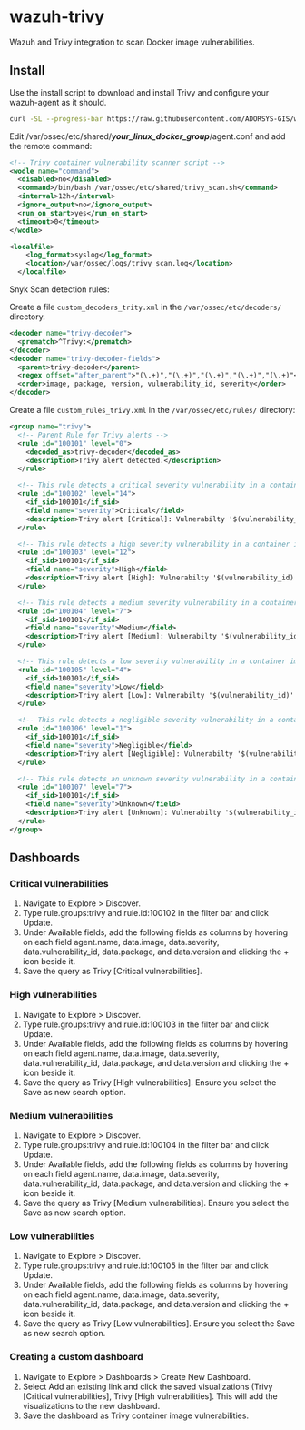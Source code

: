 # wazuh-trivy

Wazuh and Trivy integration to scan Docker image vulnerabilities.

## Install

Use the install script to download and install Trivy and configure your wazuh-agent as it should.

```bash
curl -SL --progress-bar https://raw.githubusercontent.com/ADORSYS-GIS/wazuh-trivy/refs/heads/main/install.sh | bash
```

Edit /var/ossec/etc/shared/**_your_linux_docker_group_**/agent.conf and add the remote command:

```xml
<!-- Trivy container vulnerability scanner script -->
<wodle name="command">
  <disabled>no</disabled>
  <command>/bin/bash /var/ossec/etc/shared/trivy_scan.sh</command>
  <interval>12h</interval>
  <ignore_output>no</ignore_output>
  <run_on_start>yes</run_on_start>
  <timeout>0</timeout>
</wodle>

<localfile>
    <log_format>syslog</log_format>
    <location>/var/ossec/logs/trivy_scan.log</location>
  </localfile>
```

Snyk Scan detection rules:

Create a file `custom_decoders_trity.xml` in the `/var/ossec/etc/decoders/` directory.

```xml
<decoder name="trivy-decoder">
  <prematch>^Trivy:</prematch>
</decoder>
<decoder name="trivy-decoder-fields">
  <parent>trivy-decoder</parent>
  <regex offset="after_parent">"(\.+)","(\.+)","(\.+)","(\.+)","(\.+)"</regex>
  <order>image, package, version, vulnerability_id, severity</order>
</decoder>
```

Create a file `custom_rules_trivy.xml` in the `/var/ossec/etc/rules/` directory:

```xml
<group name="trivy">
  <!-- Parent Rule for Trivy alerts -->
  <rule id="100101" level="0">
    <decoded_as>trivy-decoder</decoded_as>
    <description>Trivy alert detected.</description>
  </rule>

  <!-- This rule detects a critical severity vulnerability in a container image -->
  <rule id="100102" level="14">
    <if_sid>100101</if_sid>
    <field name="severity">Critical</field>
    <description>Trivy alert [Critical]: Vulnerabilty '$(vulnerability_id)' detected in package '$(package)' version '$(version)' on container image '$(image)'.</description>
  </rule>

  <!-- This rule detects a high severity vulnerability in a container image -->
  <rule id="100103" level="12">
    <if_sid>100101</if_sid>
    <field name="severity">High</field>
    <description>Trivy alert [High]: Vulnerabilty '$(vulnerability_id)' detected in package '$(package)' version '$(version)' on container image '$(image)'.</description>
  </rule>

  <!-- This rule detects a medium severity vulnerability in a container image -->
  <rule id="100104" level="7">
    <if_sid>100101</if_sid>
    <field name="severity">Medium</field>
    <description>Trivy alert [Medium]: Vulnerabilty '$(vulnerability_id)' detected in package '$(package)' version '$(version)' on container image '$(image)'.</description>
  </rule>

  <!-- This rule detects a low severity vulnerability in a container image -->
  <rule id="100105" level="4">
    <if_sid>100101</if_sid>
    <field name="severity">Low</field>
    <description>Trivy alert [Low]: Vulnerabilty '$(vulnerability_id)' detected in package '$(package)' version '$(version)' on container image '$(image)'.</description>
  </rule>

  <!-- This rule detects a negligible severity vulnerability in a container image -->
  <rule id="100106" level="1">
    <if_sid>100101</if_sid>
    <field name="severity">Negligible</field>
    <description>Trivy alert [Negligible]: Vulnerabilty '$(vulnerability_id)' detected in package '$(package)' version '$(version)' on container image '$(image)'.</description>
  </rule>

  <!-- This rule detects an unknown severity vulnerability in a container image -->
  <rule id="100107" level="7">
    <if_sid>100101</if_sid>
    <field name="severity">Unknown</field>
    <description>Trivy alert [Unknown]: Vulnerabilty '$(vulnerability_id)' detected in package '$(package)' version '$(version)' on container image '$(image)'.</description>
  </rule>
</group>
```

## Dashboards

### Critical vulnerabilities

1. Navigate to Explore > Discover.
2. Type rule.groups:trivy and rule.id:100102 in the filter bar and click Update. 
3. Under Available fields, add the following fields as columns by hovering on each field agent.name, data.image, data.severity, data.vulnerability_id, data.package, and data.version and clicking the + icon beside it.
4. Save the query as Trivy [Critical vulnerabilities].

### High vulnerabilities

1. Navigate to Explore > Discover.
2. Type rule.groups:trivy and rule.id:100103 in the filter bar and click Update. 
3. Under Available fields, add the following fields as columns by hovering on each field agent.name, data.image, data.severity, data.vulnerability_id, data.package, and data.version and clicking the + icon beside it.  
4. Save the query as Trivy [High vulnerabilities]. Ensure you select the Save as new search option.

### Medium vulnerabilities

1. Navigate to Explore > Discover.
2. Type rule.groups:trivy and rule.id:100104 in the filter bar and click Update. 
3. Under Available fields, add the following fields as columns by hovering on each field agent.name, data.image, data.severity, data.vulnerability_id, data.package, and data.version and clicking the + icon beside it.  
4. Save the query as Trivy [Medium vulnerabilities]. Ensure you select the Save as new search option.

### Low vulnerabilities

1. Navigate to Explore > Discover.
2. Type rule.groups:trivy and rule.id:100105 in the filter bar and click Update. 
3. Under Available fields, add the following fields as columns by hovering on each field agent.name, data.image, data.severity, data.vulnerability_id, data.package, and data.version and clicking the + icon beside it.  
4. Save the query as Trivy [Low vulnerabilities]. Ensure you select the Save as new search option. 

### Creating a custom dashboard

1. Navigate to Explore > Dashboards > Create New Dashboard.
2. Select Add an existing link and click the saved visualizations (Trivy [Critical vulnerabilities], Trivy [High vulnerabilities]. This will add the visualizations to the new dashboard.
3. Save the dashboard as Trivy container image vulnerabilities.